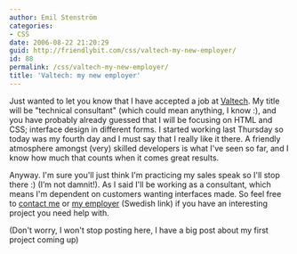 ```yaml
---
author: Emil Stenström
categories:
- CSS
date: 2006-08-22 21:20:29
guid: http://friendlybit.com/css/valtech-my-new-employer/
id: 88
permalink: /css/valtech-my-new-employer/
title: 'Valtech: my new employer'
---
```


Just wanted to let you know that I have accepted a job at [Valtech](http://www.valtech.com). My title will be "technical consultant" (which could mean anything, I know :), and you have probably already guessed that I will be focusing on HTML and CSS; interface design in different forms. I started working last Thursday so today was my fourth day and I must say that I really like it there. A friendly atmosphere amongst (very) skilled developers is what I've seen so far, and I know how much that counts when it comes great results.

Anyway. I'm sure you'll just think I'm practicing my sales speak so I'll stop there :) (I’m not damnit!). As I said I'll be working as a consultant, which means I'm dependent on customers wanting interfaces made. So feel free to [contact me](/contact/) or [my employer](http://www.valtech.se/templates/Page.aspx?id=2057) (Swedish link) if you have an interesting project you need help with.

(Don't worry, I won't stop posting here, I have a big post about my first project coming up)
